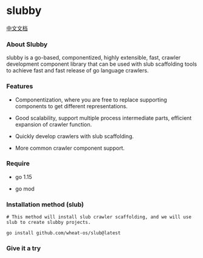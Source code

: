 # slubby

[中文文档](./README.md)

### About Slubby

slubby is a go-based, componentized, highly extensible, fast, crawler development component library that can be used
with slub scaffolding tools to achieve fast and fast release of go language crawlers.

### Features

- Componentization, where you are free to replace supporting components to get different representations.

- Good scalability, support multiple process intermediate parts, efficient expansion of crawler function.

- Quickly develop crawlers with slub scaffolding.

- More common crawler component support.

### Require

- go 1.15

- go mod

### Installation method (slub)

```shell
# This method will install slub crawler scaffolding, and we will use slub to create slubby projects.

go install github.com/wheat-os/slub@latest
```

### Give it a try
